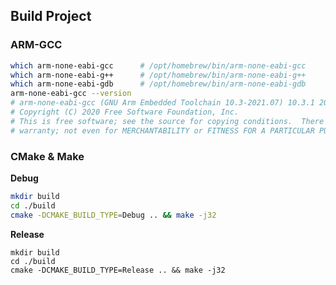 











## Build Project

### ARM-GCC

```bash
which arm-none-eabi-gcc      # /opt/homebrew/bin/arm-none-eabi-gcc
which arm-none-eabi-g++      # /opt/homebrew/bin/arm-none-eabi-g++
which arm-none-eabi-gdb      # /opt/homebrew/bin/arm-none-eabi-gdb
arm-none-eabi-gcc --version  
# arm-none-eabi-gcc (GNU Arm Embedded Toolchain 10.3-2021.07) 10.3.1 20210621 (release)
# Copyright (C) 2020 Free Software Foundation, Inc.
# This is free software; see the source for copying conditions.  There is NO
# warranty; not even for MERCHANTABILITY or FITNESS FOR A PARTICULAR PURPOSE.
```





### CMake & Make

**Debug**

```bash
mkdir build
cd ./build
cmake -DCMAKE_BUILD_TYPE=Debug .. && make -j32
```





**Release**

```shell
mkdir build
cd ./build
cmake -DCMAKE_BUILD_TYPE=Release .. && make -j32
```





